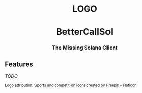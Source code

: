 <div align="center">
  <!-- TODO when public repo -->
  <!-- <img height="128px" src="https://github.com/labeleven-dev/bettercallsol/blob/main/public/logo128.png?raw=true" /> -->
  <h1>LOGO</h1>
  <h1>BetterCallSol</h1>
  <p>
    <h3>The Missing Solana Client</h3>
  </p>
  <p>
    <!-- TODO badges -->
  </p>
</div>

Features
---

_TODO_

<sub>Logo attribution: <a href="https://www.flaticon.com/free-icons/sports-and-competition" title="sports and competition icons">Sports and competition icons created by Freepik - Flaticon</a></sub>